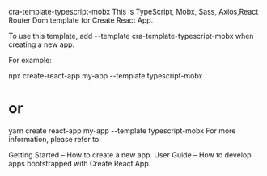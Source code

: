 cra-template-typescript-mobx
This is TypeScript, Mobx, Sass, Axios,React Router Dom template for Create React App.

To use this template, add --template cra-template-typescript-mobx when creating a new app.

For example:

npx create-react-app my-app --template typescript-mobx

# or

yarn create react-app my-app --template typescript-mobx
For more information, please refer to:

Getting Started – How to create a new app.
User Guide – How to develop apps bootstrapped with Create React App.